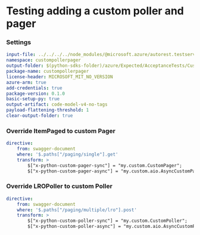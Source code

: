 # Testing adding a custom poller and pager

### Settings

``` yaml
input-file: ../../../../node_modules/@microsoft.azure/autorest.testserver/swagger/paging.json
namespace: custompollerpager
output-folder: $(python-sdks-folder)/azure/Expected/AcceptanceTests/CustomPollerPager
package-name: custompollerpager
license-header: MICROSOFT_MIT_NO_VERSION
azure-arm: true
add-credentials: true
package-version: 0.1.0
basic-setup-py: true
output-artifact: code-model-v4-no-tags
payload-flattening-threshold: 1
clear-output-folder: true
```

### Override ItemPaged to custom Pager
``` yaml
directive:
    from: swagger-document
    where: '$.paths["/paging/single"].get'
    transform: >
        $["x-python-custom-pager-sync"] = "my.custom.CustomPager";
        $["x-python-custom-pager-async"] = "my.custom.aio.AsyncCustomPager"
```

### Override LROPoller to custom Poller
``` yaml
directive:
    from: swagger-document
    where: '$.paths["/paging/multiple/lro"].post'
    transform: >
        $["x-python-custom-poller-sync"] = "my.custom.CustomPoller";
        $["x-python-custom-poller-async"] = "my.custom.aio.AsyncCustomPoller"
```
